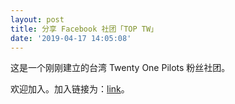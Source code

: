 ```yaml
---
layout: post
title: 分享 Facebook 社团「TOP TW」
date: '2019-04-17 14:05:08'
---
```


这是一个刚刚建立的台湾 Twenty One Pilots 粉丝社团。

欢迎加入。加入链接为：[link](https://www.facebook.com/groups/2297085313904744/%E3%80%82%E5%88%9A%E5%88%9A%E5%BB%BA%E7%AB%8B%E7%9A%84%E5%8F%B0%E6%B9%BE)。

